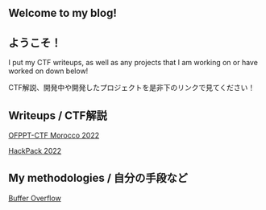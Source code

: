 ## Welcome to my blog!
## ようこそ！

I put my CTF writeups, as well as any projects that I am working on or have worked on down below!

CTF解説、開発中や開発したプロジェクトを是非下のリンクで見てください！

## Writeups / CTF解説
[OFPPT-CTF Morocco 2022](ofppt2022/index.md)

[HackPack 2022](hackpack2022/index.md)

## My methodologies / 自分の手段など
[Buffer Overflow](mymethods/bofmethod.md)
